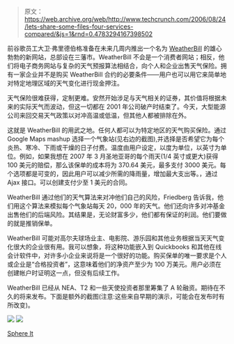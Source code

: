 # 

> 原文：<https://web.archive.org/web/http://www.techcrunch.com/2006/08/24/lets-share-some-files-four-services-compared/&js=1&rnd=0.4783294167398502>

前谷歌员工大卫·弗里德伯格准备在未来几周内推出一个名为 [WeatherBill](https://web.archive.org/web/20070103225053/http://www.weatherbill.com/) 的雄心勃勃的新网站，总部设在三藩市。WeatherBill 不会是一个消费者网站；相反，他们将电子商务网站与复杂的天气预报算法相结合，向个人和企业出售天气保险。拥有一家企业并不是购买 WeatherBill 合约的必要条件——用户也可以用它来简单地对特定地理区域的天气变化进行现金押注。

天气保险很难获得，定制更难。安然开始涉足与天气相关的证券，其价值将根据未来的实际天气而波动，但这一切都在 2001 年公司破产时结束了。今天，大型能源公司来回交易天气政策以对冲高温或低温，但其他人都被排除在外。

这就是 WeatherBill 的用武之地。任何人都可以为特定地区的天气购买保险。通过 Google Maps mashup 选择一个气象站(见右边的截图),并选择是否希望它为每个炎热、寒冷、下雨或干燥的日子付费。温度由用户设定，以度为单位，以英寸为单位。例如，如果我想在 2007 年 3 月圣地亚哥的每个雨天(1/4 英寸或更大)获得 100 美元的赔偿，那么该保单的成本将为 370.64 美元，最多支付 3000 美元。每个选项都是可变的，因此用户可以减少所需的降雨量，增加最大支出等。，通过 Ajax 接口。可以创建支付少至 1 美元的合同。

WeatherBill 通过他们的天气算法来对冲他们自己的风险，Friedberg 告诉我，他们用这个算法来模拟每个气象站每天 20，000 年的天气。他们还向许多对冲基金出售他们的后端风险。其结果是，无论财富多少，他们都有保证的利润。他们要做的就是推销保单。

WeatherBill 可能对高尔夫球场业主、电影院、游乐园和其他业务根据当天天气变化很大的企业很有用。我可以想象，将这种功能嵌入到 Quickbooks 和其他在线会计软件中，对许多小企业来说将是一个很好的功能。购买保单的唯一要求是个人或企业是“合格投资者”，这意味着他们的净资产至少为 100 万美元。用户必须在创建帐户时证明这一点，但没有后续工作。

WeatherBill 已经从 NEA、T2 和一些天使投资者那里筹集了 A 轮融资。期待在不久的将来发布。下面是额外的截图(注意:这些来自早期的演示，可能会在发布时有所改变)。

![](img/a0c5dbf31e1b880b6b81f5e0b49f14b5.png)
![](img/297a7ee989b6e2f23283ba43518eb545.png)

[Sphere It](https://web.archive.org/web/20070103225053/http://www.sphere.com/search?q=sphereit:http://www.techcrunch.com/2007/01/02/use-weatherbill-to-bet-on-the-weather/ "Related Blogs & Articles")